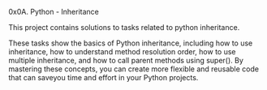 0x0A. Python - Inheritance

This project contains solutions to tasks related to python inheritance.

These tasks show the basics of Python inheritance, including how to use inheritance, how to understand method resolution order, how to use multiple inheritance, and how to call parent methods using super(). By mastering these concepts, you can create more flexible and reusable code that can saveyou time and effort in your Python projects.
